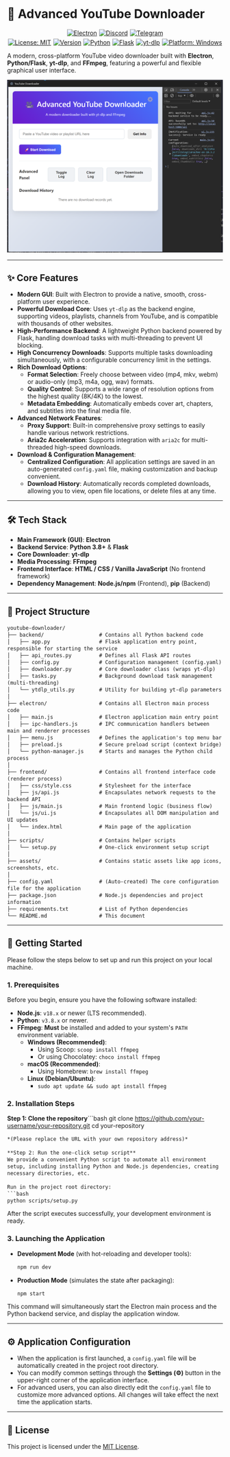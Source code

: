 # 🚀 Advanced YouTube Downloader

<p align="center">
  <!-- 第一行徽章 -->
  <div style="display: flex; justify-content: center; gap: 5px; margin-bottom: 5px;">
    <a href="https://www.electronjs.org/" title="Electron">
      <img src="https://img.shields.io/badge/Electron-47848F?style=for-the-badge&logo=electron&logoColor=white" alt="Electron">
    </a>
    <a href="https://discord.gg/BNvHMDr7" title="Discord">
      <img src="https://img.shields.io/badge/Discord-5865F2?style=for-the-badge&logo=discord&logoColor=white" alt="Discord">
    </a>
    <a href="https://t.me/+dHEs5v_mLfNjYjk0" title="Telegram">
      <img src="https://img.shields.io/badge/Telegram-2CA5E0?style=for-the-badge&logo=telegram&logoColor=white" alt="Telegram">
    </a>
  </div>
  
  <!-- 第二行徽章 -->
  <div style="display: flex; flex-wrap: wrap; justify-content: center; gap: 5px;">
    <a href="https://opensource.org/licenses/MIT" title="License: MIT">
      <img src="https://img.shields.io/badge/License-MIT-yellow?style=for-the-badge" alt="License: MIT">
    </a>
    <a href="#" title="Version">
      <img src="https://img.shields.io/badge/version-10.4.2-red?style=for-the-badge" alt="Version">
    </a>
    <a href="https://www.python.org/" title="Python">
      <img src="https://img.shields.io/badge/Python-3776AB?style=for-the-badge&logo=python&logoColor=white" alt="Python">
    </a>
    <a href="https://flask.palletsprojects.com/" title="Flask">
      <img src="https://img.shields.io/badge/Flask-000000?style=for-the-badge&logo=flask&logoColor=white" alt="Flask">
    </a>
    <a href="https://github.com/yt-dlp/yt-dlp" title="yt-dlp">
      <img src="https://img.shields.io/badge/yt--dlp-latest-brightgreen?style=for-the-badge" alt="yt-dlp">
    </a>
    <a href="https://dotnet.microsoft.com/zh-cn/download/dotnet/latest/runtime" title="Platform: Windows">
      <img src="https://img.shields.io/badge/Platform-Windows-0078D6?style=for-the-badge&logo=windows&logoColor=white" alt="Platform: Windows">
    </a>
  </div>
</p>

A modern, cross-platform YouTube video downloader built with **Electron**, **Python/Flask**, **yt-dlp**, and **FFmpeg**, featuring a powerful and flexible graphical user interface.

![Application Screenshot](photograph/screenshot.png)

---

## ✨ Core Features

- **Modern GUI**: Built with Electron to provide a native, smooth, cross-platform user experience.
- **Powerful Download Core**: Uses `yt-dlp` as the backend engine, supporting videos, playlists, channels from YouTube, and is compatible with thousands of other websites.
- **High-Performance Backend**: A lightweight Python backend powered by Flask, handling download tasks with multi-threading to prevent UI blocking.
- **High Concurrency Downloads**: Supports multiple tasks downloading simultaneously, with a configurable concurrency limit in the settings.
- **Rich Download Options**:
  - **Format Selection**: Freely choose between video (mp4, mkv, webm) or audio-only (mp3, m4a, ogg, wav) formats.
  - **Quality Control**: Supports a wide range of resolution options from the highest quality (8K/4K) to the lowest.
  - **Metadata Embedding**: Automatically embeds cover art, chapters, and subtitles into the final media file.
- **Advanced Network Features**:
  - **Proxy Support**: Built-in comprehensive proxy settings to easily handle various network restrictions.
  - **Aria2c Acceleration**: Supports integration with `aria2c` for multi-threaded high-speed downloads.
- **Download & Configuration Management**:
  - **Centralized Configuration**: All application settings are saved in an auto-generated `config.yaml` file, making customization and backup convenient.
  - **Download History**: Automatically records completed downloads, allowing you to view, open file locations, or delete files at any time.

---

## 🛠️ Tech Stack

- **Main Framework (GUI)**: **Electron**
- **Backend Service**: **Python 3.8+** & **Flask**
- **Core Downloader**: **yt-dlp**
- **Media Processing**: **FFmpeg**
- **Frontend Interface**: **HTML / CSS / Vanilla JavaScript** (No frontend framework)
- **Dependency Management**: **Node.js/npm** (Frontend), **pip** (Backend)

---

## 📂 Project Structure

```
youtube-downloader/
├── backend/                  # Contains all Python backend code
│   ├── app.py                # Flask application entry point, responsible for starting the service
│   ├── api_routes.py         # Defines all Flask API routes
│   ├── config.py             # Configuration management (config.yaml)
│   ├── downloader.py         # Core downloader class (wraps yt-dlp)
│   ├── tasks.py              # Background download task management (multi-threading)
│   └── ytdlp_utils.py        # Utility for building yt-dlp parameters
│
├── electron/                 # Contains all Electron main process code
│   ├── main.js               # Electron application main entry point
│   ├── ipc-handlers.js       # IPC communication handlers between main and renderer processes
│   ├── menu.js               # Defines the application's top menu bar
│   ├── preload.js            # Secure preload script (context bridge)
│   └── python-manager.js     # Starts and manages the Python child process
│
├── frontend/                 # Contains all frontend interface code (renderer process)
│   ├── css/style.css         # Stylesheet for the interface
│   ├── js/api.js             # Encapsulates network requests to the backend API
│   ├── js/main.js            # Main frontend logic (business flow)
│   └── js/ui.js              # Encapsulates all DOM manipulation and UI updates
│   └── index.html            # Main page of the application
│
├── scripts/                  # Contains helper scripts
│   └── setup.py              # One-click environment setup script
│
├── assets/                   # Contains static assets like app icons, screenshots, etc.
│
├── config.yaml               # (Auto-created) The core configuration file for the application
├── package.json              # Node.js dependencies and project information
├── requirements.txt          # List of Python dependencies
└── README.md                 # This document
```

---

## 🏁 Getting Started

Please follow the steps below to set up and run this project on your local machine.

### 1. Prerequisites

Before you begin, ensure you have the following software installed:

- **Node.js**: `v18.x` or newer (LTS recommended).
- **Python**: `v3.8.x` or newer.
- **FFmpeg**: **Must** be installed and added to your system's `PATH` environment variable.
  - **Windows (Recommended)**:
    - Using Scoop: `scoop install ffmpeg`
    - Or using Chocolatey: `choco install ffmpeg`
  - **macOS (Recommended)**:
    - Using Homebrew: `brew install ffmpeg`
  - **Linux (Debian/Ubuntu)**:
    - `sudo apt update && sudo apt install ffmpeg`

### 2. Installation Steps

**Step 1: Clone the repository**```bash
git clone https://github.com/your-username/your-repository.git
cd your-repository
```
*(Please replace the URL with your own repository address)*

**Step 2: Run the one-click setup script**
We provide a convenient Python script to automate all environment setup, including installing Python and Node.js dependencies, creating necessary directories, etc.

Run in the project root directory:
```bash
python scripts/setup.py
```
After the script executes successfully, your development environment is ready.

### 3. Launching the Application

- **Development Mode** (with hot-reloading and developer tools):
  ```bash
  npm run dev
  ```

- **Production Mode** (simulates the state after packaging):
  ```bash
  npm start
  ```
This command will simultaneously start the Electron main process and the Python backend service, and display the application window.

---

## ⚙️ Application Configuration

- When the application is first launched, a `config.yaml` file will be automatically created in the project root directory.
- You can modify common settings through the **Settings (⚙️)** button in the upper-right corner of the application interface.
- For advanced users, you can also directly edit the `config.yaml` file to customize more advanced options. All changes will take effect the next time the application starts.

---

## 📜 License

This project is licensed under the [MIT License](LICENSE).









